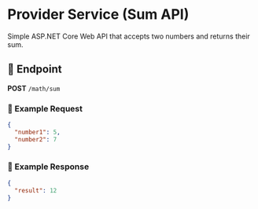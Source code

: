 # Provider Service (Sum API)

Simple ASP.NET Core Web API that accepts two numbers and returns their sum.

## 🚀 Endpoint
**POST** `/math/sum`

### 📌 Example Request
```json
{
  "number1": 5,
  "number2": 7
}
```

### 📌 Example Response
```json
{
  "result": 12
}
```
